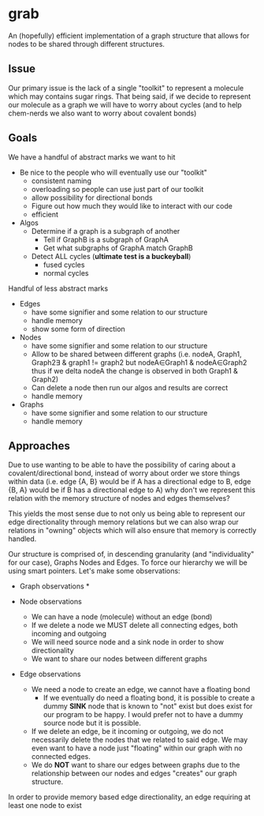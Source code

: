 # grab
An (hopefully) efficient implementation of a graph structure that allows for nodes to be shared through different structures.

## Issue
Our primary issue is the lack of a single "toolkit" to represent a molecule which may contains sugar rings. That being said, if we decide to represent our molecule as a graph we will have to worry about cycles (and to help chem-nerds we also want to worry about covalent bonds)

## Goals 
We have a handful of abstract marks we want to hit 
* Be nice to the people who will eventually use our "toolkit"
	* consistent naming
	* overloading so people can use just part of our toolkit
	* allow possibility for directional bonds
	* Figure out how much they would like to interact with our code
	* efficient
* Algos
	* Determine if a graph is a subgraph of another
		* Tell if GraphB is a subgraph of GraphA
		* Get what subgraphs of GraphA match GraphB
	* Detect ALL cycles (**ultimate test is a buckeyball**)
		* fused cycles
		* normal cycles

Handful of less abstract marks
* Edges 
	* have some signifier and some relation to our structure
	* handle memory
	* show some form of direction
* Nodes
	* have some signifier and some relation to our structure
	* Allow to be shared between different graphs (i.e. nodeA, Graph1, Graph2∃ & graph1 != graph2 but nodeA∈Graph1 & nodeA∈Graph2 thus if we delta nodeA the change is observed in both Graph1 & Graph2)
	* Can delete a node then run our algos and results are correct
	* handle memory  
* Graphs
	* have some signifier and some relation to our structure
	* handle memory 

## Approaches
Due to use wanting to be able to have the possibility of caring about a covalent/directional bond, instead of worry about order we store things within data (i.e. edge {A, B} would be if A has a directional edge to B, edge {B, A} would be if B has a directional edge to A) why don't we represent this relation with the memory structure of nodes and edges themselves? 

This yields the most sense due to not only us being able to represent our edge directionality through memory relations but we can also wrap our relations in "owning" objects which will also ensure that memory is correctly handled. 

Our structure is comprised of, in descending granularity (and "individuality" for our case), Graphs Nodes and Edges. To force our hierarchy we will be using smart pointers. Let's make some observations:

* Graph observations
	*

* Node observations
	* We can have a node (molecule) without an edge (bond)
	* If we delete a node we MUST delete all connecting edges, both incoming and outgoing 
	* We will need source node and a sink node in order to show directionality
	* We want to share our nodes between different graphs
	
	
* Edge observations
	* We need a node to create an edge, we cannot have a floating bond
		* If we eventually do need a floating bond, it is possible to create a dummy **SINK** node that is known to "not" exist but does exist for our program to be happy. I would prefer not to have a dummy source node but it is possible.
	* If we delete an edge, be it incoming or outgoing, we do not necessarily delete the nodes that we related to said edge. We may even want to have a node just "floating" within our graph with no connected edges.
	* We do **NOT** want to share our edges between graphs due to the relationship between our nodes and edges "creates" our graph structure.
	


In order to provide memory based edge directionality, an edge requiring at least one node to exist 